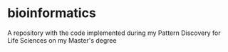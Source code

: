 # bioinformatics
A repository with the code implemented during my Pattern Discovery for Life Sciences on my Master's degree
